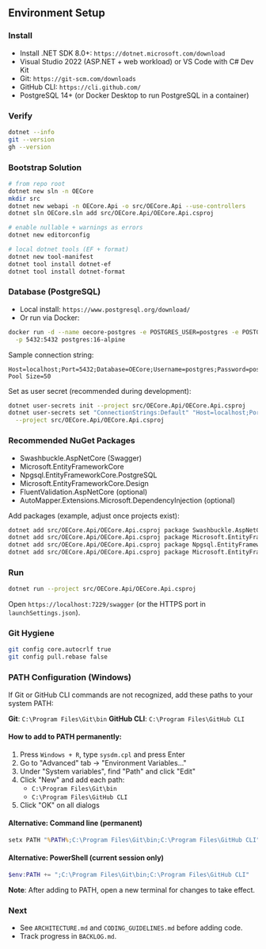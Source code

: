 ## Environment Setup

### Install
- Install .NET SDK 8.0+: `https://dotnet.microsoft.com/download`
- Visual Studio 2022 (ASP.NET + web workload) or VS Code with C# Dev Kit
- Git: `https://git-scm.com/downloads`
- GitHub CLI: `https://cli.github.com/`
- PostgreSQL 14+ (or Docker Desktop to run PostgreSQL in a container)

### Verify
```bash
dotnet --info
git --version
gh --version
```

### Bootstrap Solution
```bash
# from repo root
dotnet new sln -n OECore
mkdir src
dotnet new webapi -n OECore.Api -o src/OECore.Api --use-controllers
dotnet sln OECore.sln add src/OECore.Api/OECore.Api.csproj

# enable nullable + warnings as errors
dotnet new editorconfig

# local dotnet tools (EF + format)
dotnet new tool-manifest
dotnet tool install dotnet-ef
dotnet tool install dotnet-format
```

### Database (PostgreSQL)
- Local install: `https://www.postgresql.org/download/`
- Or run via Docker:
```bash
docker run -d --name oecore-postgres -e POSTGRES_USER=postgres -e POSTGRES_PASSWORD=postgres -e POSTGRES_DB=OECore \
  -p 5432:5432 postgres:16-alpine
```

Sample connection string:
```
Host=localhost;Port=5432;Database=OECore;Username=postgres;Password=postgres;Pooling=true;Maximum Pool Size=50
```

Set as user secret (recommended during development):
```bash
dotnet user-secrets init --project src/OECore.Api/OECore.Api.csproj
dotnet user-secrets set "ConnectionStrings:Default" "Host=localhost;Port=5432;Database=OECore;Username=postgres;Password=postgres" \
  --project src/OECore.Api/OECore.Api.csproj
```

### Recommended NuGet Packages
- Swashbuckle.AspNetCore (Swagger)
- Microsoft.EntityFrameworkCore
- Npgsql.EntityFrameworkCore.PostgreSQL
- Microsoft.EntityFrameworkCore.Design
- FluentValidation.AspNetCore (optional)
- AutoMapper.Extensions.Microsoft.DependencyInjection (optional)

Add packages (example, adjust once projects exist):
```bash
dotnet add src/OECore.Api/OECore.Api.csproj package Swashbuckle.AspNetCore
dotnet add src/OECore.Api/OECore.Api.csproj package Microsoft.EntityFrameworkCore
dotnet add src/OECore.Api/OECore.Api.csproj package Npgsql.EntityFrameworkCore.PostgreSQL
dotnet add src/OECore.Api/OECore.Api.csproj package Microsoft.EntityFrameworkCore.Design
```

### Run
```bash
dotnet run --project src/OECore.Api/OECore.Api.csproj
```

Open `https://localhost:7229/swagger` (or the HTTPS port in `launchSettings.json`).

### Git Hygiene
```bash
git config core.autocrlf true
git config pull.rebase false
```

### PATH Configuration (Windows)
If Git or GitHub CLI commands are not recognized, add these paths to your system PATH:

**Git**: `C:\Program Files\Git\bin`
**GitHub CLI**: `C:\Program Files\GitHub CLI`

#### How to add to PATH permanently:
1. Press `Windows + R`, type `sysdm.cpl` and press Enter
2. Go to "Advanced" tab → "Environment Variables..."
3. Under "System variables", find "Path" and click "Edit"
4. Click "New" and add each path:
   - `C:\Program Files\Git\bin`
   - `C:\Program Files\GitHub CLI`
5. Click "OK" on all dialogs

#### Alternative: Command line (permanent)
```cmd
setx PATH "%PATH%;C:\Program Files\Git\bin;C:\Program Files\GitHub CLI"
```

#### Alternative: PowerShell (current session only)
```powershell
$env:PATH += ";C:\Program Files\Git\bin;C:\Program Files\GitHub CLI"
```

**Note**: After adding to PATH, open a new terminal for changes to take effect.

### Next
- See `ARCHITECTURE.md` and `CODING_GUIDELINES.md` before adding code.
- Track progress in `BACKLOG.md`.



